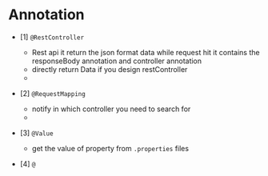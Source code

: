   # Annotation
- [1] ``@RestController``
  - Rest api it return the json format data while request hit it contains the responseBody annotation and controller annotation
  -   directly return Data if you design restController
  - 
- [2] ``@RequestMapping``
  - notify in which controller you need to search for 
  - 
- [3] ``@Value``
   - get the value of property from ``.properties`` files
  
- [4] ``@``